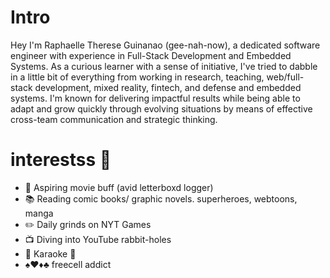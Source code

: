 
# Intro

Hey I'm Raphaelle Therese Guinanao (gee-nah-now), a dedicated software engineer with experience in Full-Stack Development and Embedded Systems. As a curious learner with a sense of initiative, I've tried to dabble in a little bit of everything from working in research, teaching, web/full-stack development, mixed reality, fintech, and defense and embedded systems. I'm known for delivering impactful results while being able to adapt and grow quickly through evolving situations by means of effective cross-team communication and strategic thinking.

# interestss 💖

- 🍿 Aspiring movie buff (avid letterboxd logger)
- 📚 Reading comic books/ graphic novels. superheroes, webtoons, manga
- ✏️ Daily grinds on NYT Games 
- 📺 Diving into YouTube rabbit-holes
- 🎤 Karaoke 💃
- ♠️♥️♦️♣️ freecell addict

<!-- # Fun facts

- I have a list of thousands of ideas, like creating matching bow ties for cats and humans.
- I almost always have a sketchbook with me and a [01 Sakura Pigma Micron Pen](https://www.sakuraofamerica.com/product/pigma-micron/).
- I can't locate every country on a map.
- I operate a [small angel fund](http://skepticalinvestments.biz/) with terrible returns.
- I break about 30 traffic laws on a [cruiser](https://landyachtz.com/boards/cruiser/), [onewheel](https://onewheel.com/products/xr), [bicycle](https://www.citibikenyc.com/), or [electric skateboard](https://boostedusa.com/collections/electric-skateboards/products/boosted-mini-x) every single day.
- I added this page because so many people complained that my site was just my resume. -->
